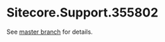 # Sitecore.Support.355802

See [master branch](https://github.com/sitecoresupport/Sitecore.Support.355802) for details.